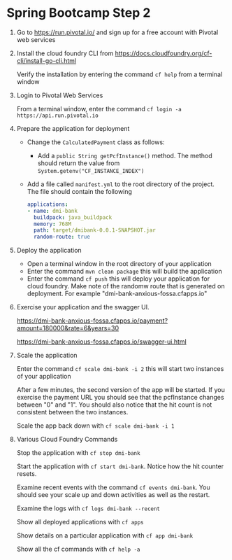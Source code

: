 # Spring Bootcamp Step 2

1. Go to https://run.pivotal.io/ and sign up for a free account with Pivotal web services

2. Install the cloud foundry CLI from https://docs.cloudfoundry.org/cf-cli/install-go-cli.html

   Verify the installation by entering the command `cf help` from a terminal window

3. Login to Pivotal Web Services

   From a terminal window, enter the command `cf login -a https://api.run.pivotal.io`
   
4. Prepare the application for deployment

   - Change the `CalculatedPayment` class as follows:
      - Add a `public String getPcfInstance()` method. The method should return the value from `System.getenv("CF_INSTANCE_INDEX")`
   - Add a file called `manifest.yml` to the root directory of the project. The file should contain the following

      ```yaml
      applications:
      - name: dmi-bank
        buildpack: java_buildpack
        memory: 768M
        path: target/dmibank-0.0.1-SNAPSHOT.jar
        random-route: true
      ```
   
5. Deploy the application

   - Open a terminal window in the root directory of your application
   - Enter the command `mvn clean package` this will build the application
   - Enter the command `cf push` this will deploy your application for cloud foundry. Make note of the randomw route that is generated on deployment. For example "dmi-bank-anxious-fossa.cfapps.io"


6. Exercise your application and the swagger UI.

   https://dmi-bank-anxious-fossa.cfapps.io/payment?amount=180000&rate=6&years=30

   https://dmi-bank-anxious-fossa.cfapps.io/swagger-ui.html

7. Scale the application

   Enter the command `cf scale dmi-bank -i 2` this will start two instances of your application
   
   After a few minutes, the second version of the app will be started. If you exercise the payment URL you should see that the pcfInstance changes between "0" and "1". You should also notice that the hit count is not consistent between the two instances.
   
   Scale the app back down with `cf scale dmi-bank -i 1`
   
8. Various Cloud Foundry Commands

   Stop the application with `cf stop dmi-bank`
   
   Start the application with `cf start dmi-bank`. Notice how the hit counter resets.
   
   Examine recent events with the command `cf events dmi-bank`. You should see your scale up and down activities as well as the restart.
   
   Examine the logs with `cf logs dmi-bank --recent`

   Show all deployed applications with `cf apps`

   Show details on a particular application with `cf app dmi-bank`

   Show all the cf commands with `cf help -a`
